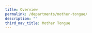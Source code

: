 ```yaml
---
title: Overview
permalink: /departments/mother-tongue/
description: ""
third_nav_title: Mother Tongue
---
```

